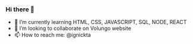 ### Hi there 👋

- 🌱 I’m currently learning HTML, CSS, JAVASCRIPT, SQL, NODE, REACT 
- 👯 I’m looking to collaborate on Volungo website
- 📫 How to reach me: @ignickta
